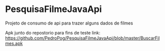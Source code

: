 # PesquisaFilmeJavaApi
Projeto de consumo de api para trazer alguns dados de filmes


Apk junto do repostorio para fins de teste link: https://github.com/PedroPog/PesquisaFilmeJavaApi/blob/master/BuscarFilmes.apk

